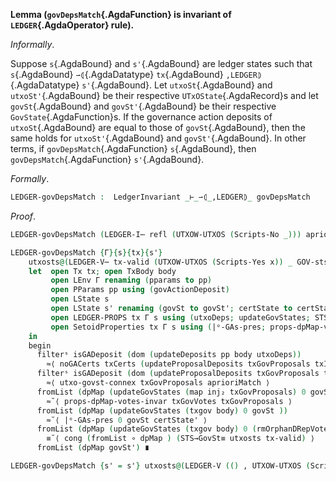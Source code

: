 <!--
```agda

{-# OPTIONS --safe #-}

open import Ledger.Conway.Specification.Transaction
open import Ledger.Conway.Specification.Abstract

module Ledger.Conway.Specification.Ledger.Properties.GovDepsMatch
  (txs : _) (open TransactionStructure txs)
  (abs : AbstractFunctions txs) (open AbstractFunctions abs)
  where

open import Ledger.Conway.Specification.Certs govStructure using (DepositPurpose)
open import Ledger.Conway.Specification.Ledger txs abs
open import Ledger.Conway.Specification.Ledger.Properties.Base txs abs
open import Ledger.Conway.Specification.Ledger.Properties.Computational txs abs
open import Ledger.Prelude
open import Ledger.Conway.Specification.Utxo txs abs

open import Axiom.Set.Properties th
import Relation.Binary.Reasoning.Setoid as SetoidReasoning

open SetoidReasoning (≡ᵉ-Setoid{DepositPurpose})
```
-->

<a id="lem:LedgerGovDepsMatch"></a>
**Lemma (`govDepsMatch`{.AgdaFunction} is invariant of `LEDGER`{.AgdaOperator} rule).**

*Informally*.

Suppose `s`{.AgdaBound} and `s'`{.AgdaBound} are ledger states such that
`s`{.AgdaBound} `⇀⦇`{.AgdaDatatype} `tx`{.AgdaBound} `,LEDGER⦈`{.AgdaDatatype} `s'`{.AgdaBound}.
Let `utxoSt`{.AgdaBound} and `utxoSt'`{.AgdaBound} be their respective
`UTxOState`{.AgdaRecord}s and let `govSt`{.AgdaBound}  and
`govSt'`{.AgdaBound} be their respective `GovState`{.AgdaFunction}s.
If the governance action deposits of `utxoSt`{.AgdaBound} are equal to those of
`govSt`{.AgdaBound}, then the same holds for `utxoSt'`{.AgdaBound} and `govSt'`{.AgdaBound}.
In other terms, if `govDepsMatch`{.AgdaFunction} `s`{.AgdaBound}, then
`govDepsMatch`{.AgdaFunction} `s'`{.AgdaBound}.

*Formally*.

```agda
LEDGER-govDepsMatch :  LedgerInvariant _⊢_⇀⦇_,LEDGER⦈_ govDepsMatch
```

*Proof*.

```agda
LEDGER-govDepsMatch (LEDGER-I⋯ refl (UTXOW-UTXOS (Scripts-No _))) aprioriMatch = aprioriMatch

LEDGER-govDepsMatch {Γ}{s}{tx}{s'}
    utxosts@(LEDGER-V⋯ tx-valid (UTXOW-UTXOS (Scripts-Yes x)) _ GOV-sts) aprioriMatch =
    let  open Tx tx; open TxBody body
         open LEnv Γ renaming (pparams to pp)
         open PParams pp using (govActionDeposit)
         open LState s
         open LState s' renaming (govSt to govSt'; certState to certState')
         open LEDGER-PROPS tx Γ s using (utxoDeps; updateGovStates; STS→GovSt≡)
         open SetoidProperties tx Γ s using (|ᵒ-GAs-pres; props-dpMap-votes-invar; utxo-govst-connex; noGACerts)
    in
    begin
      filterˢ isGADeposit (dom (updateDeposits pp body utxoDeps))
        ≈⟨ noGACerts txCerts (updateProposalDeposits txGovProposals txId govActionDeposit utxoDeps) ⟩
      filterˢ isGADeposit (dom (updateProposalDeposits txGovProposals txId govActionDeposit utxoDeps))
        ≈⟨ utxo-govst-connex txGovProposals aprioriMatch ⟩
      fromList (dpMap (updateGovStates (map inj₂ txGovProposals) 0 govSt))
        ≈˘⟨ props-dpMap-votes-invar txGovVotes txGovProposals ⟩
      fromList (dpMap (updateGovStates (txgov body) 0 govSt ))
        ≈˘⟨ |ᵒ-GAs-pres 0 govSt certState' ⟩
      fromList (dpMap (updateGovStates (txgov body) 0 (rmOrphanDRepVotes certState' govSt)))
        ≡˘⟨ cong (fromList ∘ dpMap ) (STS→GovSt≡ utxosts tx-valid) ⟩
      fromList (dpMap govSt') ∎

LEDGER-govDepsMatch {s' = s'} utxosts@(LEDGER-V (() , UTXOW-UTXOS (Scripts-No (_ , refl)) , _ , GOV-sts)) aprioriMatch
```
